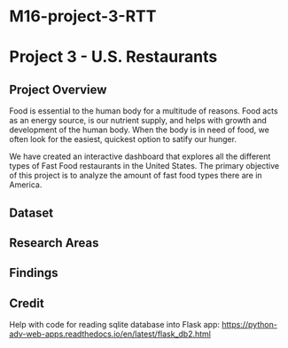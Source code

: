 # M16-project-3-RTT
# Project 3 - U.S. Restaurants

## Project Overview

Food is essential to the human body for a multitude of reasons. Food acts as an energy source, is our nutrient supply, and helps with growth and development of the human body. When the body is in need of food, we often look for the easiest, quickest option to satify our hunger.

We have created an interactive dashboard that explores all the different types of Fast Food restaurants in the United States. The primary objective of this project is to analyze the amount of fast food types there are in America.

## Dataset

## Research Areas

## Findings

## Credit
Help with code for reading sqlite database into Flask app: https://python-adv-web-apps.readthedocs.io/en/latest/flask_db2.html